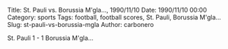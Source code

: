 Title: St. Pauli vs. Borussia M'gla…, 1990/11/10
Date: 1990/11/10 00:00
Category: sports
Tags: football, football scores, St. Pauli, Borussia M'gla…
Slug: st-pauli-vs-borussia-mgla
Author: carbonero


St. Pauli 1 - 1 Borussia M'gla…

